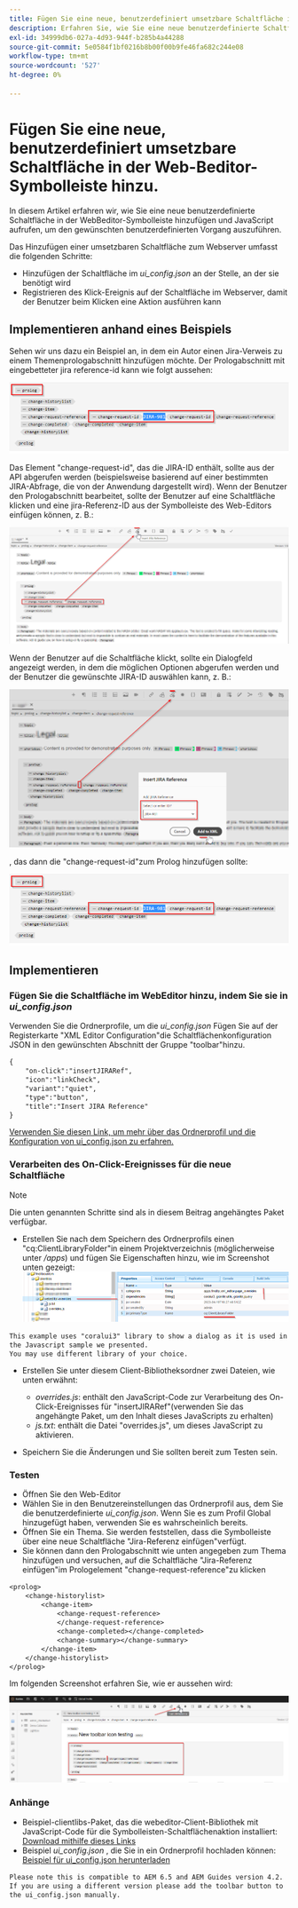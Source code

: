 ```yaml
---
title: Fügen Sie eine neue, benutzerdefiniert umsetzbare Schaltfläche in der Web-Beditor-Symbolleiste hinzu.
description: Erfahren Sie, wie Sie eine neue benutzerdefinierte Schaltfläche in der WebBeditor-Symbolleiste hinzufügen und JavaScript aufrufen, um sie benutzerdefiniert zu bedienen.
exl-id: 34999db6-027a-4d93-944f-b285b4a44288
source-git-commit: 5e0584f1bf0216b8b00f00b9fe46fa682c244e08
workflow-type: tm+mt
source-wordcount: '527'
ht-degree: 0%

---
```


# Fügen Sie eine neue, benutzerdefiniert umsetzbare Schaltfläche in der Web-Beditor-Symbolleiste hinzu.

In diesem Artikel erfahren wir, wie Sie eine neue benutzerdefinierte Schaltfläche in der WebBeditor-Symbolleiste hinzufügen und JavaScript aufrufen, um den gewünschten benutzerdefinierten Vorgang auszuführen.

Das Hinzufügen einer umsetzbaren Schaltfläche zum Webserver umfasst die folgenden Schritte:
- Hinzufügen der Schaltfläche im *ui_config.json* an der Stelle, an der sie benötigt wird
- Registrieren des Klick-Ereignis auf der Schaltfläche im Webserver, damit der Benutzer beim Klicken eine Aktion ausführen kann


## Implementieren anhand eines Beispiels

Sehen wir uns dazu ein Beispiel an, in dem ein Autor einen Jira-Verweis zu einem Themenprologabschnitt hinzufügen möchte. Der Prologabschnitt mit eingebetteter jira reference-id kann wie folgt aussehen:

![Prologabschnitt mit JIRA-ID-Referenz](../../../assets/authoring/webeditor-add-customtoolbarbutton-prolog-sample.png)

Das Element &quot;change-request-id&quot;, das die JIRA-ID enthält, sollte aus der API abgerufen werden (beispielsweise basierend auf einer bestimmten JIRA-Abfrage, die von der Anwendung dargestellt wird). Wenn der Benutzer den Prologabschnitt bearbeitet, sollte der Benutzer auf eine Schaltfläche klicken und eine jira-Referenz-ID aus der Symbolleiste des Web-Editors einfügen können, z. B.:

![Prologabschnitt - JIRA-Referenz hinzufügen](../../../assets/authoring/webeditor-add-customtoolbarbutton-prolog-insertjirareference.png)

Wenn der Benutzer auf die Schaltfläche klickt, sollte ein Dialogfeld angezeigt werden, in dem die möglichen Optionen abgerufen werden und der Benutzer die gewünschte JIRA-ID auswählen kann, z. B.:

![Abschnitt &quot;Prolog&quot;Abschnitt &quot;JIRA-ID-Dialogfeld hinzufügen](../../../assets/authoring/webeditor-add-customtoolbarbutton-prolog-insertjirareference-dialog.png)

, das dann die &quot;change-request-id&quot;zum Prolog hinzufügen sollte:

![Prologabschnitt mit JIRA-ID-Referenz](../../../assets/authoring/webeditor-add-customtoolbarbutton-prolog-sample.png)



## Implementieren


### Fügen Sie die Schaltfläche im WebEditor hinzu, indem Sie sie in *ui_config.json*

Verwenden Sie die Ordnerprofile, um die *ui_config.json* Fügen Sie auf der Registerkarte &quot;XML Editor Configuration&quot;die Schaltflächenkonfiguration JSON in den gewünschten Abschnitt der Gruppe &quot;toolbar&quot;hinzu.

```
{
    "on-click":"insertJIRARef",
    "icon":"linkCheck",
    "variant":"quiet",
    "type":"button",
    "title":"Insert JIRA Reference"
}
```

[Verwenden Sie diesen Link, um mehr über das Ordnerprofil und die Konfiguration von ui_config.json zu erfahren.](https://experienceleague.adobe.com/docs/experience-manager-guides-learn/videos/advanced-user-guide/editor-configuration.html?lang=en)


### Verarbeiten des On-Click-Ereignisses für die neue Schaltfläche

>[!NOTE]
>
>Die unten genannten Schritte sind als in diesem Beitrag angehängtes Paket verfügbar.



- Erstellen Sie nach dem Speichern des Ordnerprofils einen &quot;cq:ClientLibraryFolder&quot;in einem Projektverzeichnis (möglicherweise unter */apps*) und fügen Sie Eigenschaften hinzu, wie im Screenshot unten gezeigt:
  ![Client-Bibliothekseinstellungen für WebEditor](../../../assets/authoring/webeditor-add-customtoolbarbutton-clientlibrarysettings.png)

```
This example uses "coralui3" library to show a dialog as it is used in the Javascript sample we presented.
You may use different library of your choice.
```

- Erstellen Sie unter diesem Client-Bibliotheksordner zwei Dateien, wie unten erwähnt:
   - *overrides.js*: enthält den JavaScript-Code zur Verarbeitung des On-Click-Ereignisses für &quot;insertJIRARef&quot;(verwenden Sie das angehängte Paket, um den Inhalt dieses JavaScripts zu erhalten)
   - *js.txt*: enthält die Datei &quot;overrides.js&quot;, um dieses JavaScript zu aktivieren.

- Speichern Sie die Änderungen und Sie sollten bereit zum Testen sein.


### Testen

- Öffnen Sie den Web-Editor
- Wählen Sie in den Benutzereinstellungen das Ordnerprofil aus, dem Sie die benutzerdefinierte *ui_config.json*. Wenn Sie es zum Profil Global hinzugefügt haben, verwenden Sie es wahrscheinlich bereits.
- Öffnen Sie ein Thema. Sie werden feststellen, dass die Symbolleiste über eine neue Schaltfläche &quot;Jira-Referenz einfügen&quot;verfügt.
- Sie können dann den Prologabschnitt wie unten angegeben zum Thema hinzufügen und versuchen, auf die Schaltfläche &quot;Jira-Referenz einfügen&quot;im Prologelement &quot;change-request-reference&quot;zu klicken

```
<prolog>
    <change-historylist>
        <change-item>
            <change-request-reference>
            </change-request-reference>
            <change-completed></change-completed>
            <change-summary></change-summary>
        </change-item>
    </change-historylist>
</prolog>
```

Im folgenden Screenshot erfahren Sie, wie er aussehen wird:

![Neue Schaltfläche testen](../../../assets/authoring/webeditor-add-customtoolbarbutton-testing.png)


### Anhänge

- Beispiel-clientlibs-Paket, das die webeditor-Client-Bibliothek mit JavaScript-Code für die Symbolleisten-Schaltflächenaktion installiert: [Download mithilfe dieses Links](../../../assets/authoring/webeditor-addbuttonontoolbar-insertjira-clientlib.zip)
- Beispiel *ui_config.json* , die Sie in ein Ordnerprofil hochladen können: [Beispiel für ui_config.json herunterladen](../../../assets/authoring/sample_ui_config_Guides4.2-InsertJiraReference.json)

```
Please note this is compatible to AEM 6.5 and AEM Guides version 4.2.
If you are using a different version please add the toolbar button to the ui_config.json manually.
```
